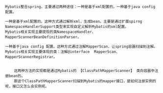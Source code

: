 #
    Mybatis整合spring，主要通过两种途径：一种是基于xml配置的，一种基于java config 配置。
    
    一种是基于xml配置的。这种方式通过解析xml，生成bean。主要是通过扩展spirng NamespaceHandlerSupport类型来实现自定义解析Mybatis的xml配置。
    Mybatis相关实现主要提现的类NamespaceHandler、MapperScannerBeanDefinitionParser。
    
    一种基于java config 配置。这种方式通过注解MapperScan，让spring容器扫描到注解。
    Mybatis相关实现主要体现的类：注解@interface  MapperScan、MapperScannerRegistrar。
    
    
        这两种方法的实现都是通过Mybatis的 【ClassPathMapperScanner】 类向容器中注册bean的。
        那这个ClassPathMapperScanner扫描到Mybatis的mapper接口，是如何注册实例的呢，接口又怎么会实例呢。